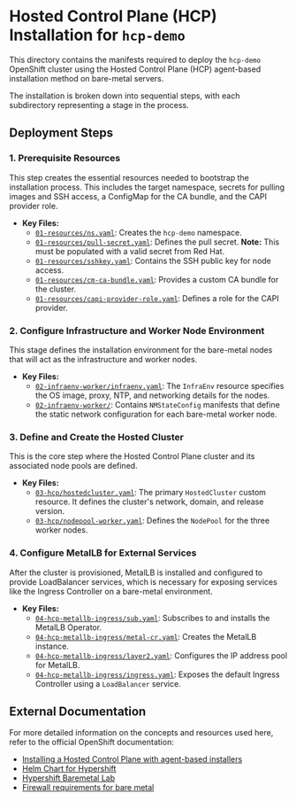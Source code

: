 # Hosted Control Plane (HCP) Installation for `hcp-demo`

This directory contains the manifests required to deploy the `hcp-demo` OpenShift cluster using the Hosted Control Plane (HCP) agent-based installation method on bare-metal servers.

The installation is broken down into sequential steps, with each subdirectory representing a stage in the process.

## Deployment Steps

### 1. Prerequisite Resources

This step creates the essential resources needed to bootstrap the installation process. This includes the target namespace, secrets for pulling images and SSH access, a ConfigMap for the CA bundle, and the CAPI provider role.

- **Key Files:**
  - [`01-resources/ns.yaml`](./01-resources/ns.yaml): Creates the `hcp-demo` namespace.
  - [`01-resources/pull-secret.yaml`](./01-resources/pull-secret.yaml): Defines the pull secret. **Note:** This must be populated with a valid secret from Red Hat.
  - [`01-resources/sshkey.yaml`](./01-resources/sshkey.yaml): Contains the SSH public key for node access.
  - [`01-resources/cm-ca-bundle.yaml`](./01-resources/cm-ca-bundle.yaml): Provides a custom CA bundle for the cluster.
  - [`01-resources/capi-provider-role.yaml`](./01-resources/capi-provider-role.yaml): Defines a role for the CAPI provider.

### 2. Configure Infrastructure and Worker Node Environment

This stage defines the installation environment for the bare-metal nodes that will act as the infrastructure and worker nodes.

- **Key Files:**
  - [`02-infraenv-worker/infraenv.yaml`](./02-infraenv-worker/infraenv.yaml): The `InfraEnv` resource specifies the OS image, proxy, NTP, and networking details for the nodes.
  - [`02-infraenv-worker/`](./02-infraenv-worker/): Contains `NMStateConfig` manifests that define the static network configuration for each bare-metal worker node.

### 3. Define and Create the Hosted Cluster

This is the core step where the Hosted Control Plane cluster and its associated node pools are defined.

- **Key Files:**
  - [`03-hcp/hostedcluster.yaml`](./03-hcp/hostedcluster.yaml): The primary `HostedCluster` custom resource. It defines the cluster's network, domain, and release version.
  - [`03-hcp/nodepool-worker.yaml`](./03-hcp/nodepool-worker.yaml): Defines the `NodePool` for the three worker nodes.

### 4. Configure MetalLB for External Services

After the cluster is provisioned, MetalLB is installed and configured to provide LoadBalancer services, which is necessary for exposing services like the Ingress Controller on a bare-metal environment.

- **Key Files:**
  - [`04-hcp-metallb-ingress/sub.yaml`](./04-hcp-metallb-ingress/sub.yaml): Subscribes to and installs the MetalLB Operator.
  - [`04-hcp-metallb-ingress/metal-cr.yaml`](./04-hcp-metallb-ingress/metal-cr.yaml): Creates the MetalLB instance.
  - [`04-hcp-metallb-ingress/layer2.yaml`](./04-hcp-metallb-ingress/layer2.yaml): Configures the IP address pool for MetalLB.
  - [`04-hcp-metallb-ingress/ingress.yaml`](./04-hcp-metallb-ingress/ingress.yaml): Exposes the default Ingress Controller using a `LoadBalancer` service.

## External Documentation

For more detailed information on the concepts and resources used here, refer to the official OpenShift documentation:

- [Installing a Hosted Control Plane with agent-based installers](https://docs.redhat.com/en/documentation/openshift_container_platform/4.19/html-single/hosted_control_planes/index)
- [Helm Chart for Hypershift](https://github.com/loganmc10/hypershift-helm)
- [Hypershift Baremetal Lab](https://labs.sysdeseng.com/hypershift-baremetal-lab/4.18/introduction.html)
- [Firewall requirements for bare metal](https://docs.redhat.com/en/documentation/red_hat_advanced_cluster_management_for_kubernetes/2.11/html-single/clusters/index#firewall-port-reqs-bare-metal)
